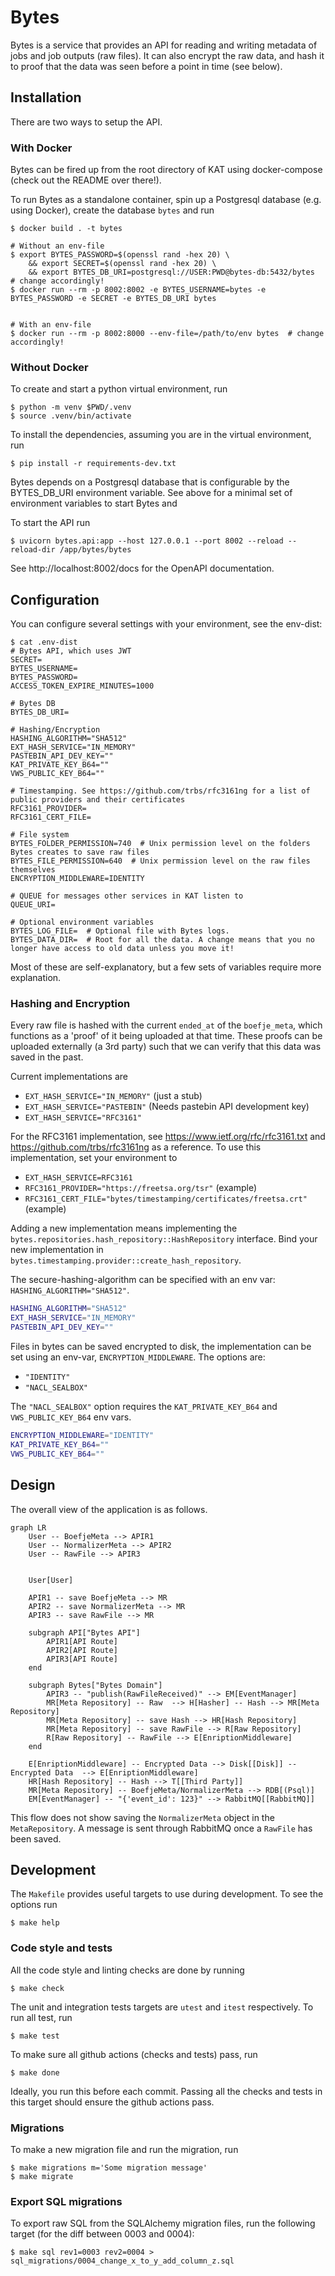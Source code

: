# Bytes

Bytes is a service that provides an API for reading and writing metadata of jobs and job outputs (raw files).
It can also encrypt the raw data, and hash it to proof that the data was seen before a point in time (see below).

## Installation

There are two ways to setup the API.


### With Docker
Bytes can be fired up from the root directory of KAT using docker-compose (check out the README over there!).

To run Bytes as a standalone container, spin up a Postgresql database (e.g. using Docker),
create the database `bytes` and run
```shell
$ docker build . -t bytes

# Without an env-file
$ export BYTES_PASSWORD=$(openssl rand -hex 20) \
    && export SECRET=$(openssl rand -hex 20) \
    && export BYTES_DB_URI=postgresql://USER:PWD@bytes-db:5432/bytes  # change accordingly!
$ docker run --rm -p 8002:8002 -e BYTES_USERNAME=bytes -e BYTES_PASSWORD -e SECRET -e BYTES_DB_URI bytes


# With an env-file
$ docker run --rm -p 8002:8000 --env-file=/path/to/env bytes  # change accordingly!
```


### Without Docker

To create and start a python virtual environment, run
```shell
$ python -m venv $PWD/.venv
$ source .venv/bin/activate
```

To install the dependencies, assuming you are in the virtual environment, run
```shell
$ pip install -r requirements-dev.txt
```
Bytes depends on a Postgresql database that is configurable by the BYTES_DB_URI environment variable.
See above for a minimal set of environment variables to start Bytes and

To start the API run
```shell
$ uvicorn bytes.api:app --host 127.0.0.1 --port 8002 --reload --reload-dir /app/bytes/bytes
```
See http://localhost:8002/docs for the OpenAPI documentation.

## Configuration
You can configure several settings with your environment, see the env-dist:

```shell
$ cat .env-dist
# Bytes API, which uses JWT
SECRET=
BYTES_USERNAME=
BYTES_PASSWORD=
ACCESS_TOKEN_EXPIRE_MINUTES=1000

# Bytes DB
BYTES_DB_URI=

# Hashing/Encryption
HASHING_ALGORITHM="SHA512"
EXT_HASH_SERVICE="IN_MEMORY"
PASTEBIN_API_DEV_KEY=""
KAT_PRIVATE_KEY_B64=""
VWS_PUBLIC_KEY_B64=""

# Timestamping. See https://github.com/trbs/rfc3161ng for a list of public providers and their certificates
RFC3161_PROVIDER=
RFC3161_CERT_FILE=

# File system
BYTES_FOLDER_PERMISSION=740  # Unix permission level on the folders Bytes creates to save raw files
BYTES_FILE_PERMISSION=640  # Unix permission level on the raw files themselves
ENCRYPTION_MIDDLEWARE=IDENTITY

# QUEUE for messages other services in KAT listen to
QUEUE_URI=

# Optional environment variables
BYTES_LOG_FILE=  # Optional file with Bytes logs.
BYTES_DATA_DIR=  # Root for all the data. A change means that you no longer have access to old data unless you move it!
```

Most of these are self-explanatory, but a few sets of variables require more explanation.


### Hashing and Encryption

Every raw file is hashed with the current `ended_at` of the `boefje_meta`,
which functions as a 'proof' of it being uploaded at that time.
These proofs can be uploaded externally (a 3rd party) such that we can verify that this data was saved in the past.

Current implementations are
- `EXT_HASH_SERVICE="IN_MEMORY"` (just a stub)
- `EXT_HASH_SERVICE="PASTEBIN"` (Needs pastebin API development key)
- `EXT_HASH_SERVICE="RFC3161"`

For the RFC3161 implementation, see https://www.ietf.org/rfc/rfc3161.txt and https://github.com/trbs/rfc3161ng as a reference.
To use this implementation, set your environment to
- `EXT_HASH_SERVICE=RFC3161`
- `RFC3161_PROVIDER="https://freetsa.org/tsr"` (example)
- `RFC3161_CERT_FILE="bytes/timestamping/certificates/freetsa.crt"` (example)

Adding a new implementation means implementing the `bytes.repositories.hash_repository::HashRepository` interface.
Bind your new implementation in `bytes.timestamping.provider::create_hash_repository`.

The secure-hashing-algorithm can be specified with an env var: `HASHING_ALGORITHM="SHA512"`.
```bash
HASHING_ALGORITHM="SHA512"
EXT_HASH_SERVICE="IN_MEMORY"
PASTEBIN_API_DEV_KEY=""
```

Files in bytes can be saved encrypted to disk,
the implementation can be set using an env-var, `ENCRYPTION_MIDDLEWARE`. The options are:
- `"IDENTITY"`
- `"NACL_SEALBOX"`


The `"NACL_SEALBOX"` option requires the `KAT_PRIVATE_KEY_B64` and `VWS_PUBLIC_KEY_B64` env vars.
```bash
ENCRYPTION_MIDDLEWARE="IDENTITY"
KAT_PRIVATE_KEY_B64=""
VWS_PUBLIC_KEY_B64=""
```

## Design

The overall view of the application is as follows.

```mermaid
graph LR
    User -- BoefjeMeta --> APIR1
    User -- NormalizerMeta --> APIR2
    User -- RawFile --> APIR3


    User[User]

    APIR1 -- save BoefjeMeta --> MR
    APIR2 -- save NormalizerMeta --> MR
    APIR3 -- save RawFile --> MR

    subgraph API["Bytes API"]
        APIR1[API Route]
        APIR2[API Route]
        APIR3[API Route]
    end

    subgraph Bytes["Bytes Domain"]
        APIR3 -- "publish(RawFileReceived)" --> EM[EventManager]
        MR[Meta Repository] -- Raw  --> H[Hasher] -- Hash --> MR[Meta Repository]
        MR[Meta Repository] -- save Hash --> HR[Hash Repository]
        MR[Meta Repository] -- save RawFile --> R[Raw Repository]
        R[Raw Repository] -- RawFile --> E[EnriptionMiddleware]
    end

    E[EnriptionMiddleware] -- Encrypted Data --> Disk[[Disk]] -- Encrypted Data  --> E[EnriptionMiddleware]
    HR[Hash Repository] -- Hash --> T[[Third Party]]
    MR[Meta Repository] -- BoefjeMeta/NormalizerMeta --> RDB[(Psql)]
    EM[EventManager] -- "{'event_id': 123}" --> RabbitMQ[[RabbitMQ]]
```

This flow does not show saving the `NormalizerMeta` object in the `MetaRepository`.
A message is sent through RabbitMQ once a `RawFile` has been saved.


## Development


The `Makefile` provides useful targets to use during development. To see the options run
```shell
$ make help
```

### Code style and tests
All the code style and linting checks are done by running
```shell
$ make check
```

The unit and integration tests targets are `utest` and `itest` respectively.
To run all test, run
```shell
$ make test
```
To make sure all github actions (checks and tests) pass, run
```shell
$ make done
```
Ideally, you run this before each commit.
Passing all the checks and tests in this target should ensure the github actions pass.

### Migrations

To make a new migration file and run the migration, run
```shell
$ make migrations m='Some migration message'
$ make migrate
```


### Export SQL migrations

To export raw SQL from the SQLAlchemy migration files, run the following target
(for the diff between 0003 and 0004):
```shell
$ make sql rev1=0003 rev2=0004 > sql_migrations/0004_change_x_to_y_add_column_z.sql
```
